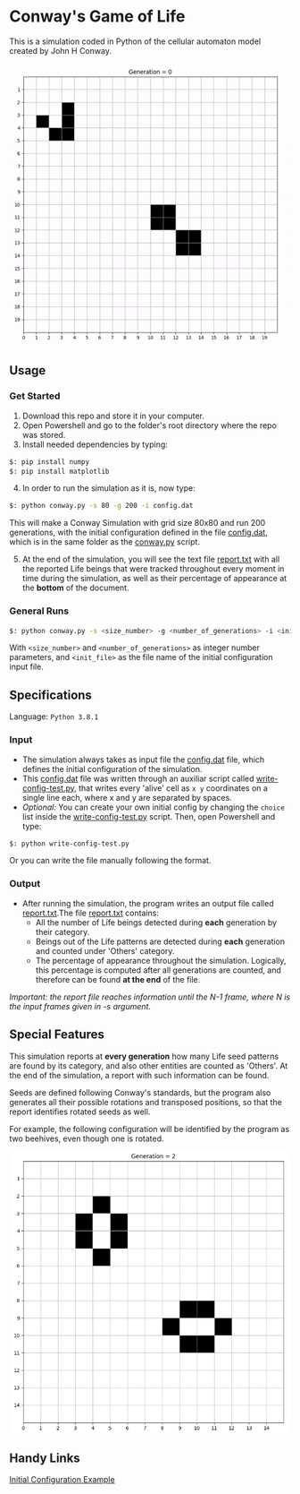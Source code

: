 # Conway's Game of Life

This is a simulation coded in Python of the cellular automaton model created by John H Conway. <br />

![image](https://github.com/the-other-mariana/conways-game-of-life/blob/master/extras/test-1-gif.gif)

## Usage

### Get Started

1. Download this repo and store it in your computer.
2. Open Powershell and go to the folder's root directory where the repo was stored.
3. Install needed dependencies by typing:
```bash
$: pip install numpy
$: pip install matplotlib
```
4. In order to run the simulation as it is, now type:
```bash
$: python conway.py -s 80 -g 200 -i config.dat
```
This will make a Conway Simulation with grid size 80x80 and run 200 generations, with the initial configuration defined in the file [config.dat](https://github.com/the-other-mariana/conways-game-of-life/blob/master/config.dat), which is in the same folder as the [conway.py](https://github.com/the-other-mariana/conways-game-of-life/blob/master/conway.py) script.

5. At the end of the simulation, you will see the text file [report.txt](https://github.com/the-other-mariana/conways-game-of-life/blob/master/report.txt) with all the reported Life beings that were tracked throughout every moment in time during the simulation, as well as their percentage of appearance at the **bottom** of the document.

### General Runs
```bash
$: python conway.py -s <size_number> -g <number_of_generations> -i <init_file>
```
With `<size_number>` and `<number_of_generations>` as integer number parameters, and `<init_file>` as the file name of the initial configuration input file. <br />

## Specifications

Language: `Python 3.8.1`

### Input
- The simulation always takes as input file the [config.dat](https://github.com/the-other-mariana/conways-game-of-life/blob/master/config.dat) file, which defines the initial configuration of the simulation. 
- This [config.dat](https://github.com/the-other-mariana/conways-game-of-life/blob/master/config.dat) file was written through an auxiliar script called [write-config-test.py](https://github.com/the-other-mariana/conways-game-of-life/blob/master/write-config-test.py), that writes every 'alive' cell as `x y` coordinates on a single line each, where x and y are separated by spaces.
- *Optional:* You can create your own initial config by changing the `choice` list inside the [write-config-test.py](https://github.com/the-other-mariana/conways-game-of-life/blob/master/write-config-test.py) script. Then, open Powershell and type:

```bash
$: python write-config-test.py
```

Or you can write the file manually following the format.

### Output

- After running the simulation, the program writes an output file called [report.txt](https://github.com/the-other-mariana/conways-game-of-life/blob/master/report.txt).The file [report.txt](https://github.com/the-other-mariana/conways-game-of-life/blob/master/report.txt) contains:
    - All the number of Life beings detected during **each** generation by their category.
    - Beings out of the Life patterns are detected during **each** generation and counted under 'Others' category.
    - The percentage of appearance throughout the simulation. Logically, this percentage is computed after all generations are counted, and therefore can be found **at the end** of the file.

*Important: the report file reaches information until the N-1 frame, where N is the input frames given in -s argument.*

## Special Features

This simulation reports at **every generation** how many Life seed patterns are found by its category, and also other entities are counted as 'Others'. At the end of the simulation, a report with such information can be found.<br />

Seeds are defined following Conway's standards, but the program also generates all their possible rotations and transposed positions, so that the report identifies rotated seeds as well. <br />

For example, the following configuration will be identified by the program as two beehives, even though one is rotated.<br />

![image](https://github.com/the-other-mariana/conways-game-of-life/blob/master/extras/rot-test.png?raw=true) <br />

## Handy Links

[Initial Configuration Example](https://towardsdatascience.com/from-scratch-the-game-of-life-161430453ee3)



